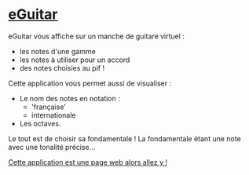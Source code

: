 # [eGuitar](http://raphpell.github.io/eGuitar/)

eGuitar vous affiche sur un manche de guitare virtuel :
- les notes d'une gamme
- les notes à utiliser pour un accord
- des notes choisies au pif !

Cette application vous permet aussi de visualiser :
- Le nom des notes en notation :
  - 'française'
  - internationale
- Les octaves.

Le tout est de choisir sa fondamentale ! 
La fondamentale étant une note avec une tonalité précise...

[Cette application est une page web alors allez y !](http://raphpell.github.io/eGuitar/)
